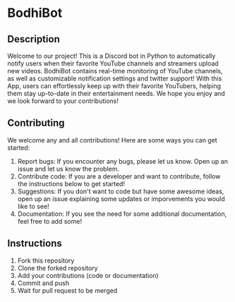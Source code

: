 
# BodhiBot

## Description
Welcome to our project!
This is a Discord bot in Python to automatically notify users when their favorite YouTube channels and streamers upload new videos. BodhiBot contains real-time monitoring of YouTube channels, as well as customizable notification settings and twitter support! With this App, users can effortlessly keep up with their favorite YouTubers, helping them stay up-to-date in their entertainment needs. We hope you enjoy and we look forward to your contributions!

## Contributing
We welcome any and all contributions! Here are some ways you can get started:
1. Report bugs: If you encounter any bugs, please let us know. Open up an issue and let us know the problem.
2. Contribute code: If you are a developer and want to contribute, follow the instructions below to get started!
3. Suggestions: If you don't want to code but have some awesome ideas, open up an issue explaining some updates or imporvements you would like to see!
4. Documentation: If you see the need for some additional documentation, feel free to add some!

## Instructions
1. Fork this repository
2. Clone the forked repository
3. Add your contributions (code or documentation)
4. Commit and push
5. Wait for pull request to be merged

